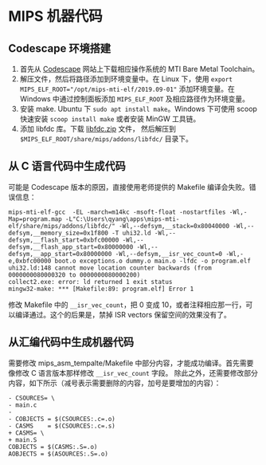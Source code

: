 # MIPS 机器代码

## Codescape 环境搭建
1. 首先从 [Codescape](https://codescape.mips.com/) 网站上下载相应操作系统的 MTI Bare Metal Toolchain。
2. 解压文件，然后将路径添加到环境变量中。在 Linux 下，使用 `export MIPS_ELF_ROOT="/opt/mips-mti-elf/2019.09-01"` 添加环境变量。在 Windows 中通过控制面板添加 `MIPS_ELF_ROOT` 及相应路径作为环境变量。
3. 安装 make. Ubuntu 下 `sudo apt install make`。Windows 下可使用 scoop 快速安装 `scoop install make` 或者安装 MinGW 工具链。
4. 添加 libfdc 库。下载 [libfdc.zip](https://github.com/mriosrivas/MIPS_FPGA/blob/master/libfdc.zip) 文件，
   然后解压到 `$MIPS_ELF_ROOT/share/mips/addons/libfdc/` 目录下。

## 从 C 语言代码中生成代码

可能是 Codescape 版本的原因，直接使用老师提供的 Makefile 编译会失败。错误信息：
```
mips-mti-elf-gcc  -EL -march=m14kc -msoft-float -nostartfiles -Wl,-Map=program.map -L"C:\Users\qyang\apps\mips-mti-elf/share/mips/addons/libfdc/" -Wl,--defsym,__stack=0x80040000 -Wl,--defsym,__memory_size=0x1f800 -T uhi32.ld -Wl,--defsym,__flash_start=0xbfc00000 -Wl,--defsym,__flash_app_start=0x80000000 -Wl,--defsym,__app_start=0x80000000 -Wl,--defsym,__isr_vec_count=0 -Wl,-e,0xbfc00000 boot.o exceptions.o dummy.o main.o -lfdc -o program.elf
uhi32.ld:148 cannot move location counter backwards (from 0000000080000320 to 0000000080000200)
collect2.exe: error: ld returned 1 exit status
mingw32-make: *** [Makefile:89: program.elf] Error 1
```
修改 Makefile 中的 `__isr_vec_count`，把 0 变成 10，或者注释相应那一行，可以编译通过。这个的后果是，禁掉 ISR vectors 保留空间的效果没有了。

## 从汇编代码中生成机器代码

需要修改 mips_asm_tempalte/Makefile 中部分内容，才能成功编译。首先需要像修改 C 语言版本那样修改 `__isr_vec_count` 字段。
除此之外，还需要修改部分内容，如下所示（减号表示需要删除的内容，加号是要增加的内容）：
```
- CSOURCES= \
- main.c
-
- COBJECTS = $(CSOURCES:.c=.o)
- CASMS    = $(CSOURCES:.c=.s)
+ CASMS= \
+ main.S
COBJECTS = $(CASMS:.S=.o)
AOBJECTS = $(ASOURCES:.S=.o)
```